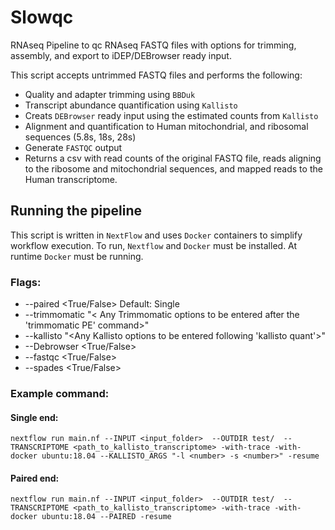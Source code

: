 # Slowqc
RNAseq Pipeline to qc RNAseq FASTQ files with options for trimming, assembly, and export to iDEP/DEBrowser ready input. 

This script accepts untrimmed FASTQ files and performs the following: 
* Quality and adapter trimming using `BBDuk` 
* Transcript abundance quantification using `Kallisto`
* Creats `DEBrowser` ready input using the estimated counts from `Kallisto`
* Alignment and quantification to Human mitochondrial, and ribosomal sequences (5.8s, 18s, 28s) 
* Generate `FASTQC` output 
* Returns a csv with read counts of the original FASTQ file, reads aligning to the ribosome and mitochondrial sequences, and mapped reads to the Human transcriptome. 

## Running the pipeline 

This script is written in `NextFlow` and uses `Docker` containers to simplify workflow execution. To run, `Nextflow` and `Docker` must be installed. At runtime `Docker` must be running. 

### Flags: 
* --paired <True/False> Default: Single
* --trimmomatic "< Any Trimmomatic options to be entered after the 'trimmomatic PE' command>" 
* --kallisto "<Any Kallisto options to be entered following 'kallisto quant'>" 
* --Debrowser <True/False>
* --fastqc <True/False> 
* --spades <True/False> 

### Example command: 
#### Single end: 
```
nextflow run main.nf --INPUT <input_folder>  --OUTDIR test/  --TRANSCRIPTOME <path_to_kallisto_transcriptome> -with-trace -with-docker ubuntu:18.04 --KALLISTO_ARGS "-l <number> -s <number>" -resume 
```
#### Paired end: 
```
nextflow run main.nf --INPUT <input_folder>  --OUTDIR test/  --TRANSCRIPTOME <path_to_kallisto_transcriptome> -with-trace -with-docker ubuntu:18.04 --PAIRED -resume 
```